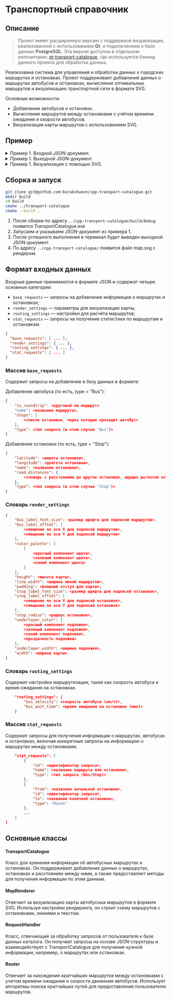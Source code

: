 # Транспортный справочник 
## Описание

> Проект имеет расширенную версию с поддержкой визуализации, реализованной с использованием **Qt**, и подключением к базе данных **PostgreSQL**. Эта версия доступна в отдельном репозитории: [qt-transport-catalogue](https://github.com/burakshaevn/qt-transport-catalogue), где используется бэкенд данного проекта для обработки данных.

Реализована система для управления и обработки данных о городских маршрутах и остановках. Проект поддерживает добавление данных о маршрутах автобусов и остановках, вычисление оптимальных маршрутов и визуализацию транспортной сети в формате SVG.

Основные возможности:
- Добавление автобусов и остановок.
- Вычисление маршрутов между остановками с учётом времени ожидания и скорости автобусов.
- Визуализация карты маршрутов с использованием SVG.
## Пример
<details>

<summary>Пример 1. Входной JSON-документ. </summary>

```json
{
    "base_requests": [
        {
            "is_roundtrip": true,
            "name": "297",
            "stops": [
                "Biryulyovo Zapadnoye",
                "Biryulyovo Tovarnaya",
                "Universam",
                "Biryulyovo Zapadnoye" 
            ], 
            "type": "Bus"
        },
        {
            "is_roundtrip": false,
            "name": "635",
            "stops": [
                "Biryulyovo Tovarnaya",
                "Universam",
                "Prazhskaya"
            ], 
            "type": "Bus"
        },
        {
            "is_roundtrip": true,
            "name": "750",
            "stops": [
                "Marino",
                "Prazhskaya",
                "Ochakovo",
                "Marino"
            ], 
            "type": "Bus"
        },
        {
            "is_roundtrip": false,
            "name": "850",
            "stops": [
                "Universam",
                "Kuntsevo",
                "Ochakovo"
            ], 
            "type": "Bus"
        },
        {
            "is_roundtrip": true,
            "name": "123",
            "stops": [
                "Sakura Park",
                "Rose Garden",
                "Tulip Square"
            ], 
            "type": "Bus"
        },
        {
            "is_roundtrip": true,
            "name": "55",
            "stops": [
                "South Gate",
                "City Mall",
                "MKAD",
                "Sadovod",
                "Ryazan Avenue",
                "Biryulyovo Zapadnoye"
            ], 
            "type": "Bus"
        },
        {
            "is_roundtrip": true,
            "name": "114",
            "stops": [
                "Northern Station",
                "Green Park",
                "Rose Garden",
                "Sakura Park",
                "Northern Station"
            ], 
            "type": "Bus"
        },
        {
            "latitude": 55.574371,
            "longitude": 37.6517,
            "name": "Biryulyovo Zapadnoye",
            "road_distances": {
                "Biryulyovo Tovarnaya": 2600
            },
            "type": "Stop"
        },
        {
            "latitude": 55.587655,
            "longitude": 37.645687,
            "name": "Universam",
            "road_distances": {
                "Biryulyovo Tovarnaya": 1380,
                "Biryulyovo Zapadnoye": 2500,
                "Prazhskaya": 4650
            },
            "type": "Stop"
        },
        {
            "latitude": 55.592028,
            "longitude": 37.653656,
            "name": "Biryulyovo Tovarnaya",
            "road_distances": {
                "Universam": 890
            },
            "type": "Stop"
        },
        {
            "latitude": 55.611717,
            "longitude": 37.603938,
            "name": "Prazhskaya",
            "road_distances": {
                "Universam": 4650,
                "Ochakovo": 3000
            },
            "type": "Stop"
        },
        {
            "latitude": 55.614000,
            "longitude": 37.651000,
            "name": "Kuntsevo",
            "road_distances": {
                "Universam": 2000,
                "Ochakovo": 1800
            },
            "type": "Stop"
        },
        {
            "latitude": 55.610000,
            "longitude": 37.659000,
            "name": "Ochakovo",
            "road_distances": {
                "Marino": 2000,
                "Prazhskaya": 3000
            },
            "type": "Stop"
        },
        {
            "latitude": 55.607000,
            "longitude": 37.640000,
            "name": "Marino",
            "road_distances": {
                "Ochakovo": 2000
            },
            "type": "Stop"
        },
        {
            "latitude": 55.602000,
            "longitude": 37.645000,
            "name": "Sakura Park",
            "road_distances": {
                "Universam": 1300
            },
            "type": "Stop"
        },
        {
            "latitude": 55.604500,
            "longitude": 37.652000,
            "name": "Rose Garden",
            "road_distances": {
                "Sakura Park": 900,
                "Tulip Square": 1200
            },
            "type": "Stop"
        },
        {
            "latitude": 55.605800,
            "longitude": 37.650500,
            "name": "Tulip Square",
            "road_distances": {
                "Rose Garden": 1200
            },
            "type": "Stop"
        },
        {
            "latitude": 55.621000,
            "longitude": 37.54,
            "name": "South Gate",
            "road_distances": {
                "MKAD" : 2000
            },
            "type": "Stop"
        },
        {
            "latitude": 55.60,
            "longitude": 37.6217,
            "name": "MKAD",
            "road_distances": {
                "Sadovod": 1300
            },
            "type": "Stop"
        },
        {
            "latitude": 55.60,
            "longitude": 37.6317,
            "name": "Sadovod",
            "road_distances": {
                "Ryazan Avenue": 1000
            },
            "type": "Stop"
        },
        {
            "latitude": 55.59,
            "longitude": 37.6217,
            "name": "Ryazan Avenue",
            "road_distances": {
                "Biryulyovo Zapadnoye": 850
            },
            "type": "Stop"
        },
        {
            "latitude": 55.630000,
            "longitude": 37.540000,
            "name": "City Mall",
            "road_distances": {
                "South Gate": 1200,
                "MKAD": 1800
            },
            "type": "Stop"
        },
        {
            "latitude": 55.620000,
            "longitude": 37.670000,
            "name": "Green Park",
            "road_distances": {
                "Tulip Square": 1100,
                "Rose Garden": 1300
            },
            "type": "Stop"
        },
        {
            "latitude": 55.640000,
            "longitude": 37.620000,
            "name": "Northern Station",
            "road_distances": {
                "Ryazan Avenue": 2400,
                "Sadovod": 2100
            },
            "type": "Stop"
        }
        
    ],
    "render_settings": {
        "bus_label_font_size": 20,
        "bus_label_offset": [
            7,
            15
        ],
        "color_palette": [
            [
                237,
                237,
                237
            ],
            [
                255, 
                197, 
                251
            ],
            [
                214, 
                197, 
                247
            ],
            [
                198, 
                247, 
                197
            ], 
            [
                247,
                238,
                197
            ],
            [
                158, 
                182, 
                255
            ],
            [
                224,
                255,
                255
            ],
            [
                255, 
                46, 
                46
            ],
            [
                175,
                255, 
                195
            ]
        ],
        "height": 576,
        "line_width": 14,
        "padding": 30,
        "stop_label_font_size": 20,
        "stop_label_offset": [
            7,
            -3
        ],
        "stop_radius": 5,
        "underlayer_color": [
            255,
            255,
            255,
            0.85
        ],
        "underlayer_width": 3,
        "width": 1251
    },
    "routing_settings": {
        "bus_velocity": 40,
        "bus_wait_time": 6
    },
    "stat_requests": [
        {
            "id": 1,
            "name": "297",
            "type": "Bus"
        },
        {
            "id": 2,
            "name": "635",
            "type": "Bus"
        },
        {
            "id": 3,
            "name": "Universam",
            "type": "Stop"
        },
        {
            "from": "Biryulyovo Zapadnoye",
            "id": 4,
            "to": "Universam",
            "type": "Route"
        },
        {
            "from": "Biryulyovo Zapadnoye",
            "id": 5,
            "to": "Prazhskaya",
            "type": "Route"
        },
        {
            "id": 6,
            "name": "750",
            "type": "Bus"
        },
        {
            "id": 7,
            "name": "850",
            "type": "Bus"
        },
        {
            "id": 8,
            "name": "123",
            "type": "Bus"
        }
    ]
}
```
</details>
<details>

<summary>Пример 1. Выходной JSON-документ.</summary>

```json
[
    {
        "curvature": 1.42963,
        "request_id": 1,
        "route_length": 5990,
        "stop_count": 4,
        "unique_stop_count": 3
    },
    {
        "curvature": 1.30156,
        "request_id": 2,
        "route_length": 11570,
        "stop_count": 5,
        "unique_stop_count": 3
    },
    {
        "buses": [
            "297",
            "635",
            "850"
        ],
        "request_id": 3
    },
    {
        "items": [
            {
                "stop_name": "Biryulyovo Zapadnoye",
                "time": 6,
                "type": "Wait"
            },
            {
                "bus": "297",
                "span_count": 2,
                "time": 5.235,
                "type": "Bus"
            }
        ],
        "request_id": 4,
        "total_time": 11.235
    },
    {
        "items": [
            {
                "stop_name": "Biryulyovo Zapadnoye",
                "time": 6,
                "type": "Wait"
            },
            {
                "bus": "297",
                "span_count": 1,
                "time": 3.9,
                "type": "Bus"
            },
            {
                "stop_name": "Biryulyovo Tovarnaya",
                "time": 6,
                "type": "Wait"
            },
            {
                "bus": "635",
                "span_count": 2,
                "time": 8.31,
                "type": "Bus"
            }
        ],
        "request_id": 5,
        "total_time": 24.21
    },
    {
        "curvature": 0.711506,
        "request_id": 6,
        "route_length": 5000,
        "stop_count": 4,
        "unique_stop_count": 3
    },
    {
        "curvature": 1.0499,
        "request_id": 7,
        "route_length": 7600,
        "stop_count": 5,
        "unique_stop_count": 3
    },
    {
        "curvature": 3.03133,
        "request_id": 8,
        "route_length": 2100,
        "stop_count": 3,
        "unique_stop_count": 3
    }
]
```
</details>
<details>

<summary>Пример 1. Визуализация с помощью SVG.</summary>

![image](https://github.com/user-attachments/assets/c0170318-ebfd-48fc-ac09-c137291a88f3)

</details>

## Сборка и запуск
```bash
git clone git@github.com:burakshaevn/cpp-transport-catalogue.git
mkdir build
cd build
cmake ../transport-catalogue
cmake --build .
```
1. После сборки по адресу `../cpp-transport-catalogue/build/Debug` появится TransportCatalogue.exe
2. Запусаем и указываем JSON-документ из примера 1.
3. После успешного выполнения в терминал будет выведен выходной JSON-документ.
4. По адресу `../cpp-transport-catalogue/` появится файл map.svg с рендером.

## Формат входных данных
Входные данные принимаются в формате JSON и содержат четыре основные категории:
- `base_requests` — запросы на добавление информации о маршрутах и остановках;
- `render_settings` — параметры для визуализации карты;
- `routing_settings` — настройки для расчёта маршрутов;
- `stat_requests` — запросы на получение статистики по маршрутам и остановкам.
```json
{
  "base_requests": [ ... ],
  "render_settings": { ... },
  "routing_settings": { ... }, 
  "stat_requests": [ ... ]
}
```
### Массив `base_requests`
Содержит запросы на добавление в базу данных в формате:

Добавление автобуса (то есть, type = "Bus"):
```json
{
    "is_roundtrip": <круговой ли маршрут>
    "name": <название маршрута>,
    "stops": [
        <список остановок, через которые проходит автобус>
    ], 
    "type": <тип запроса (в этом случае "Bus")>
}
```
Добавление остановки (то есть, type = "Stop"):
```json
{
    "latitude": <широта остановки>,
    "longitude": <долгота остановки>,
    "name": <название остановки>,
    "road_distances": {
        <словарь с расстояними до других остановок, идущих до/после остановки по маршруту>
    },
    "type": <тип запроса (в этом случае "Stop")>
}
```
### Словарь `render_settings`
```json
{
    "bus_label_font_size": <размер шрифта для подписей маршрутов>,
    "bus_label_offset": [
        <смещение по оси X для подписей маршрутов>,
        <смещение по оси Y для подписей маршрутов>
    ],
    "color_palette": [
        [
            <красный компонент цвета>,
            <зеленый компонент цвета>,
            <синий компонент цвета>
        ]
    ],
    "height": <высота карты>,
    "line_width": <ширина линий маршрутов>,
    "padding": <внешний отступ для карты>,
    "stop_label_font_size": <размер шрифта для подписей остановок>,
    "stop_label_offset": [
        <смещение по оси X для подписей остановок>,
        <смещение по оси Y для подписей остановок>
    ],
    "stop_radius": <радиус остановок>,
    "underlayer_color": [
        <красный компонент подложки>,
        <зеленый компонент подложки>,
        <синий компонент подложки>,
        <прозрачность подложки>
    ],
    "underlayer_width": <ширина подложки>,
    "width": <ширина карты>
}
```
### Словарь `routing_settings`
Содержит настройки маршрутизации, такие как скорость автобуса и время ожидания на остановках.
```json
    "routing_settings": {
        "bus_velocity": <скорость автобуса (км/ч)>,
        "bus_wait_time": <время ожидания на остановке (мин)>
    }
```
### Массив `stat_requests`
Содержит запросы для получения информации о маршрутах, автобусах и остановках, включая конкретные запросы на информацию о маршрутах между остановками.
```json
    "stat_requests": [
        {
            "id": <идентификатор запроса>,
            "name": <название маршрута или остановки>,
            "type": <тип запроса (Bus/Stop)>
        },
        {
            "from": <название начальной остановки>,
            "id": <идентификатор запроса>,
            "to": <название конечной остановки>,
            "type": "Route"
        },
        ...
    ]
}
```

## Основные классы
#### TransportCatalogue
Класс для хранения информации об автобусных маршрутах и остановках. Он поддерживает добавление данных о маршрутах, остановках и расстояниях между ними, а также предоставляет методы для получения информации по этим данным.
#### MapRenderer
Отвечает за визуализацию карты автобусных маршрутов в формате SVG. Используя настройки рендеринга, он строит схему маршрутов с остановками, линиями и текстом.
#### RequestHandler
Класс, отвечающий за обработку запросов от пользователя к базе данных каталога. Он получает запросы на основе JSON-структуры и взаимодействует с TransportCatalogue для получения нужной информации, например, о маршрутах или остановках.
#### Router
Отвечает за нахождение кратчайших маршрутов между остановками с учетом времени ожидания и скорости движения автобусов. Использует алгоритмы поиска кратчайших путей для предоставления пользователю маршрутов.
